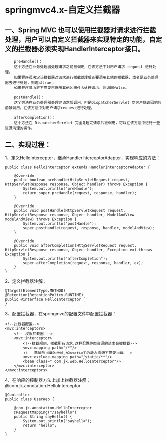 springmvc4.x-自定义拦截器
===

一、Spring MVC 也可以使用拦截器对请求进行拦截处理，用户可以自定义拦截器来实现特定的功能，自定义的拦截器必须实现HandlerInterceptor接口。
----
        preHandle()：
        这个方法在业务处理器处理请求之前被调用，在该方法中对用户请求 request 进行处理。
        如果程序员决定该拦截器对请求进行拦截处理后还要调用其他的拦截器，或者是业务处理器去进行处理，则返回true；
        如果程序员决定不需要再调用其他的组件去处理请求，则返回false。
        
        postHandle()：
        这个方法在业务处理器处理完请求后调用，但是DispatcherServlet 向客户端返回响应前被调用，在该方法中对用户请求request进行处理。
        
        afterCompletion()：
        这个方法在 DispatcherServlet 完全处理完请求后被调用，可以在该方法中进行一些资源清理的操作。

二、实现过程：
---
1、定义HelloInterceptor，继承HandlerInterceptorAdapter，实现响应的方法：
```
public class HelloInterceptor extends HandlerInterceptorAdapter {

    @Override
    public boolean preHandle(HttpServletRequest request, HttpServletResponse response, Object handler) throws Exception {
        System.out.println("preHandle");
        return super.preHandle(request, response, handler);
    }

    @Override
    public void postHandle(HttpServletRequest request, HttpServletResponse response, Object handler, ModelAndView modelAndView) throws Exception {
        System.out.println("postHandle");
        super.postHandle(request, response, handler, modelAndView);
    }

    @Override
    public void afterCompletion(HttpServletRequest request, HttpServletResponse response, Object handler, Exception ex) throws Exception {
        System.out.println("afterCompletion");
        super.afterCompletion(request, response, handler, ex);
    }
}
```

2、定义拦截器注解：
```
@Target(ElementType.METHOD)
@Retention(RetentionPolicy.RUNTIME)
public @interface HelloInterceptor {
}
```

3、配置拦截器，在springmvc的配置文件中配置拦截器：
```
<!--拦截器配置-->
<mvc:interceptors>
    <!-- 权限拦截器 -->
    <mvc:interceptor>
        <!--拦截规则，拦截所有请求,这样配置静态资源的请求会被拦截-->
        <mvc:mapping path="/*"/>
        <!-- 需排除拦截的地址,如static下的静态资源不需要拦截 -->
        <mvc:exclude-mapping path="/static/**"/>
        <bean class=" com.jk.web.HelloInterceptor"/>
    </mvc:interceptor>
</mvc:interceptors>
```

4、在响应的控制器方法上加上拦截器注解：@com.jk.annotation.HelloInterceptor
```
@Controller
public class UserWeb {

    @com.jk.annotation.HelloInterceptor
    @RequestMapping("/sayhello")
    public String sayHello() {
        System.out.println("sayhello");
        return "hello";
    }
}
```